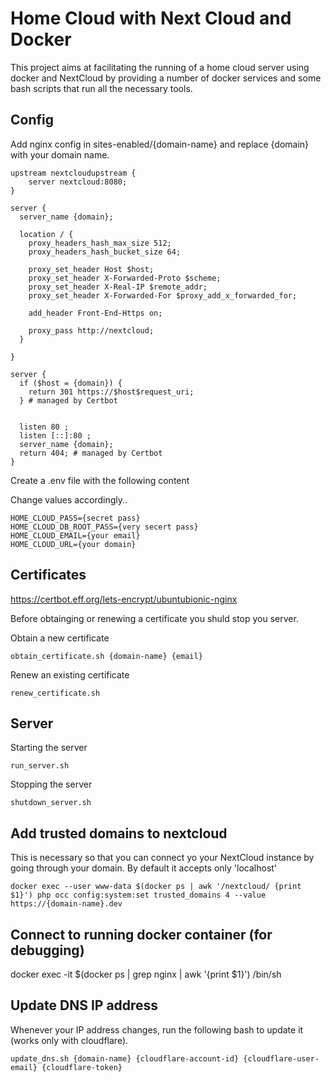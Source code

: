 # Home Cloud with Next Cloud and Docker

This project aims at facilitating the running of a home cloud server
using docker and NextCloud by providing a number of docker services and some
bash scripts that run all the necessary tools.

## Config

Add nginx config in sites-enabled/{domain-name} and replace {domain} with your domain name.
```
upstream nextcloudupstream {
    server nextcloud:8080;
}

server {
  server_name {domain};
  
  location / {
    proxy_headers_hash_max_size 512;
    proxy_headers_hash_bucket_size 64;
    
    proxy_set_header Host $host;
    proxy_set_header X-Forwarded-Proto $scheme;
    proxy_set_header X-Real-IP $remote_addr;
    proxy_set_header X-Forwarded-For $proxy_add_x_forwarded_for;
    
    add_header Front-End-Https on;

    proxy_pass http://nextcloud;
  }

}

server {
  if ($host = {domain}) {
    return 301 https://$host$request_uri;
  } # managed by Certbot


  listen 80 ;
  listen [::]:80 ;
  server_name {domain};
  return 404; # managed by Certbot 
}

```

Create a .env file with the following content

Change values accordingly..

```
HOME_CLOUD_PASS={secret pass}
HOME_CLOUD_DB_ROOT_PASS={very secert pass}
HOME_CLOUD_EMAIL={your email}
HOME_CLOUD_URL={your domain}

```

## Certificates
https://certbot.eff.org/lets-encrypt/ubuntubionic-nginx

Before obtainging or renewing a certificate you shuld stop you server.

Obtain a new certificate
```
obtain_certificate.sh {domain-name} {email}
```

Renew an existing certificate
```
renew_certificate.sh
```

## Server

Starting the server
```
run_server.sh
```

Stopping the server
```
shutdown_server.sh
```

## Add trusted domains to nextcloud
This is necessary so that you can connect yo your NextCloud instance by going through your domain.
By default it accepts only 'localhost'

```
docker exec --user www-data $(docker ps | awk '/nextcloud/ {print $1}') php occ config:system:set trusted_domains 4 --value https://{domain-name}.dev
```

## Connect to running docker container (for debugging)

docker exec -it $(docker ps | grep nginx | awk '{print $1}') /bin/sh

## Update DNS IP address
Whenever your IP address changes, run the following bash to update it (works only with cloudflare).

```
update_dns.sh {domain-name} {cloudflare-account-id} {cloudflare-user-email} {cloudflare-token}
```
